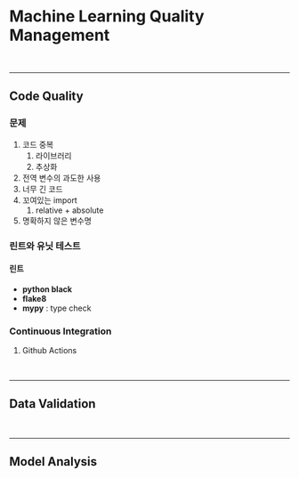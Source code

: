 # Machine Learning Quality Management

<br/>
<hr/>


## Code Quality

### 문제 
1. 코드 중복
   1. 라이브러리
   2. 추상화
2. 전역 변수의 과도한 사용
3. 너무 긴 코드
4. 꼬여있는 import   
   1. relative + absolute
5. 명확하지 않은 변수명


### 린트와 유닛 테스트
#### 린트      
* __python black__        
* __flake8__
* __mypy__ : type check



### Continuous Integration        
1. Github Actions          



<br/>
<hr/>

## Data Validation


<br/>
<hr/>



## Model Analysis      


